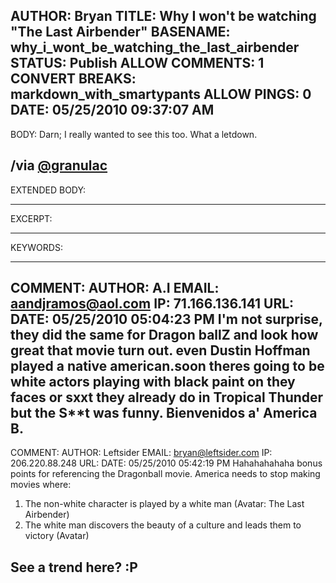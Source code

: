 AUTHOR: Bryan
TITLE: Why I won't be watching "The Last Airbender"
BASENAME: why_i_wont_be_watching_the_last_airbender
STATUS: Publish
ALLOW COMMENTS: 1
CONVERT BREAKS: markdown_with_smartypants
ALLOW PINGS: 0
DATE: 05/25/2010 09:37:07 AM
-----
BODY:
Darn; I really wanted to see this too. What a letdown.

/via [@granulac](http://www.twitter.com/granulac)
-----
EXTENDED BODY:

-----
EXCERPT:

-----
KEYWORDS:

-----

COMMENT:
AUTHOR: A.I
EMAIL: aandjramos@aol.com
IP: 71.166.136.141
URL: 
DATE: 05/25/2010 05:04:23 PM
I'm not surprise, they did the same for Dragon ballZ and look how great that movie turn out. even Dustin Hoffman played a native american.soon theres going to be white actors playing with black paint on they faces or sxxt they already do in Tropical Thunder but the S**t was funny. 
Bienvenidos a' America B. 
-----

COMMENT:
AUTHOR: Leftsider
EMAIL: bryan@leftsider.com
IP: 206.220.88.248
URL: 
DATE: 05/25/2010 05:42:19 PM
Hahahahahaha bonus points for referencing the Dragonball movie. America needs to stop making movies where:

1. The non-white character is played by a white man (Avatar: The Last Airbender)
2. The white man discovers the beauty of a culture and leads them to victory (Avatar)

See a trend here? :P
-----


